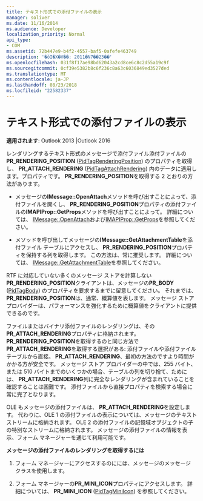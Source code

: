 ```yaml
---
title: テキスト形式での添付ファイルの表示
manager: soliver
ms.date: 11/16/2014
ms.audience: Developer
localization_priority: Normal
api_type:
- COM
ms.assetid: 72b447e9-b4f2-4557-baf5-0afefe463749
description: '�ŏI�X�V��: 2011�N7��23��'
ms.openlocfilehash: 031f8f17ae98bd62043a2cd8ce6c8c2d55a19c9f
ms.sourcegitcommit: 0cf39e5382b8c6f236c8a63c6036849ed3527ded
ms.translationtype: MT
ms.contentlocale: ja-JP
ms.lasthandoff: 08/23/2018
ms.locfileid: "22582337"
---
```

# <a name="rendering-an-attachment-in-plain-text"></a>テキスト形式での添付ファイルの表示

  
  
**適用されます**: Outlook 2013 |Outlook 2016 
  
レンダリングするテキスト形式のメッセージで添付ファイル添付ファイルの**PR_RENDERING_POSITION** ([PidTagRenderingPosition](pidtagrenderingposition-canonical-property.md)) のプロパティを取得し、 **PR_ATTACH_RENDERING** ([PidTagAttachRendering](pidtagattachrendering-canonical-property.md)) 内のデータに適用します。プロパティです。 **PR_RENDERING_POSITION**を取得する 2 とおりの方法があります。
  
- メッセージの**IMessage::OpenAttach**メソッドを呼び出すことによって、添付ファイルを開くし、 **PR_RENDERING_POSITION**プロパティの添付ファイルの**IMAPIProp::GetProps**メソッドを呼び出すことによって。 詳細については、 [IMessage::OpenAttach](imessage-openattach.md)および[IMAPIProp::GetProps](imapiprop-getprops.md)を参照してください。
    
- メソッドを呼び出してメッセージの**IMessage::GetAttachmentTable**を添付ファイル テーブルにアクセスし、 **PR_RENDERING_POSITION**プロパティを保持する列を取得します。 この方法は、常に推奨します。 詳細については、 [IMessage::GetAttachmentTable](imessage-getattachmenttable.md)を参照してください。
    
RTF に対応していない多くのメッセージ ストアを計算しない**PR_RENDERING_POSITION**クライアントは、メッセージの**PR_BODY** ([PidTagBody](pidtagbody-canonical-property.md)) のプロパティを要求するまでに留意してください。 それまでは、 **PR_RENDERING_POSITION**は、通常、概算値を表します。 メッセージ ストア プロバイダーは、パフォーマンスを強化するために概算値をクライアントに提供できるのです。 
  
ファイルまたはバイナリ添付ファイルのレンダリングは、その**PR_ATTACH_RENDERING**プロパティに格納されます。 **PR_RENDERING_POSITION**を取得するのと同じ方法で**PR_ATTACH_RENDERING**を取得する選択がある: 添付ファイルや添付ファイル テーブルから直接。 **PR_ATTACH_RENDERING**、最初の方法のですより時間がかかる方が安全です。 メッセージ ストア プロバイダーの中では、255 バイト、または 510 バイトまでのいくつかの場合、テーブルの列を切り捨て、ためには、 **PR_ATTACH_RENDERING**列に完全なレンダリングが含まれていることを確認することは困難です。 添付ファイルから直接プロパティを検索する場合に常に完了となります。 
  
OLE もメッセージの添付ファイルは、 **PR_ATTACH_RENDERING**を設定します。 代わりに、OLE 1 の添付ファイルの表示については、メッセージのテキスト ストリームに格納されます。 OLE 2 の添付ファイルの記憶域オブジェクトの子の特別なストリームに格納されます。 メッセージの添付ファイルの情報を表示、フォーム マネージャーを通じて利用可能です。 
  
 **メッセージの添付ファイルのレンダリングを取得するには**
  
1. フォーム マネージャーにアクセスするのにには、メッセージのメッセージ クラスを使用します。
    
2. フォーム マネージャーの**PR_MINI_ICON**プロパティにアクセスします。 詳細については、 **PR_MINI_ICON** ([PidTagMiniIcon](pidtagminiicon-canonical-property.md)) を参照してください。
    


